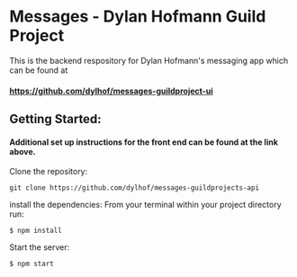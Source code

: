 # Messages - Dylan Hofmann Guild Project

This is the backend respository for Dylan Hofmann's messaging app which can be found at 
#### https://github.com/dylhof/messages-guildproject-ui

## Getting Started:
#### Additional set up instructions for the front end can be found at the link above.

Clone the repository:
```
git clone https://github.com/dylhof/messages-guildprojects-api
```

install the dependencies:
From your terminal within your project directory run:
```
$ npm install
```
Start the server:
```
$ npm start
```
